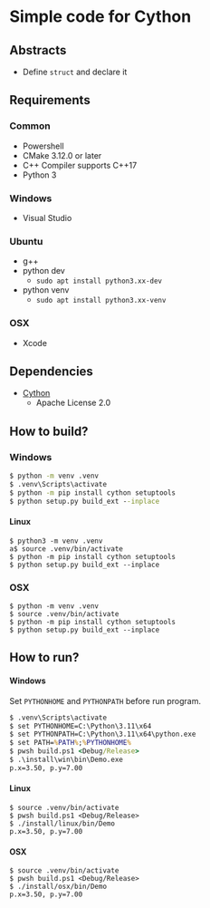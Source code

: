 # Simple code for Cython

## Abstracts

* Define `struct` and declare it

## Requirements

### Common

* Powershell
* CMake 3.12.0 or later
* C++ Compiler supports C++17
* Python 3

### Windows

* Visual Studio

### Ubuntu

* g++
* python dev
  * `sudo apt install python3.xx-dev`
* python venv
  * `sudo apt install python3.xx-venv`

### OSX

* Xcode

## Dependencies

* [Cython](https://github.com/cython/cython)
  * Apache License 2.0

## How to build?

### Windows

````bat
$ python -m venv .venv
$ .venv\Scripts\activate
$ python -m pip install cython setuptools
$ python setup.py build_ext --inplace
````

#### Linux

````shell
$ python3 -m venv .venv
a$ source .venv/bin/activate
$ python -m pip install cython setuptools
$ python setup.py build_ext --inplace
````

### OSX

````shell
$ python -m venv .venv
$ source .venv/bin/activate
$ python -m pip install cython setuptools
$ python setup.py build_ext --inplace
````

## How to run?

#### Windows

Set `PYTHONHOME` and `PYTHONPATH` before run program.

````bat
$ .venv\Scripts\activate
$ set PYTHONHOME=C:\Python\3.11\x64
$ set PYTHONPATH=C:\Python\3.11\x64\python.exe
$ set PATH=%PATH%;%PYTHONHOME%
$ pwsh build.ps1 <Debug/Release>
$ .\install\win\bin\Demo.exe
p.x=3.50, p.y=7.00
````

#### Linux

````shell
$ source .venv/bin/activate
$ pwsh build.ps1 <Debug/Release>
$ ./install/linux/bin/Demo
p.x=3.50, p.y=7.00
````

#### OSX

````shell
$ source .venv/bin/activate
$ pwsh build.ps1 <Debug/Release>
$ ./install/osx/bin/Demo
p.x=3.50, p.y=7.00
````